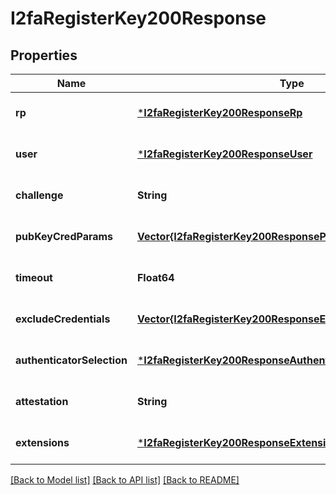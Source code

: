 # I2faRegisterKey200Response


## Properties
Name | Type | Description | Notes
------------ | ------------- | ------------- | -------------
**rp** | [***I2faRegisterKey200ResponseRp**](I2faRegisterKey200ResponseRp.md) |  | [default to nothing]
**user** | [***I2faRegisterKey200ResponseUser**](I2faRegisterKey200ResponseUser.md) |  | [default to nothing]
**challenge** | **String** |  | [default to nothing]
**pubKeyCredParams** | [**Vector{I2faRegisterKey200ResponsePubKeyCredParamsInner}**](I2faRegisterKey200ResponsePubKeyCredParamsInner.md) |  | [default to nothing]
**timeout** | **Float64** |  | [default to nothing]
**excludeCredentials** | [**Vector{I2faRegisterKey200ResponseExcludeCredentialsInner}**](I2faRegisterKey200ResponseExcludeCredentialsInner.md) |  | [default to nothing]
**authenticatorSelection** | [***I2faRegisterKey200ResponseAuthenticatorSelection**](I2faRegisterKey200ResponseAuthenticatorSelection.md) |  | [default to nothing]
**attestation** | **String** |  | [default to nothing]
**extensions** | [***I2faRegisterKey200ResponseExtensions**](I2faRegisterKey200ResponseExtensions.md) |  | [default to nothing]


[[Back to Model list]](../README.md#models) [[Back to API list]](../README.md#api-endpoints) [[Back to README]](../README.md)


